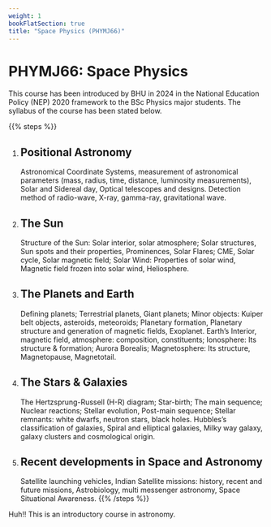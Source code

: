 ```yaml
---
weight: 1
bookFlatSection: true
title: "Space Physics (PHYMJ66)"
---
```


# PHYMJ66: Space Physics

This course has been introduced by BHU in 2024 in the National Education Policy (NEP) 2020 framework to the BSc Physics major students. The syllabus of the course has been stated below.

{{% steps %}}
1. ## Positional Astronomy
   Astronomical Coordinate Systems, measurement of astronomical parameters (mass, radius, time, distance, luminosity measurements), Solar and Sidereal day, Optical telescopes and designs. Detection method of radio-wave, X-ray, gamma-ray, gravitational wave.

2. ## The Sun
   Structure of the Sun: Solar interior, solar atmosphere; Solar structures, Sun spots and their properties, Prominences, Solar Flares; CME, Solar cycle, Solar magnetic field; Solar Wind: Properties of solar wind, Magnetic field frozen into solar wind, Heliosphere.

3. ## The Planets and Earth
   Defining planets; Terrestrial planets, Giant planets; Minor objects: Kuiper belt objects, asteroids, meteoroids; Planetary formation, Planetary structure and generation of magnetic fields, Exoplanet. Earth’s Interior, magnetic field, atmosphere: composition, constituents; Ionosphere: Its structure & formation; Aurora Borealis; Magnetosphere: Its structure, Magnetopause, Magnetotail.

4. ## The Stars & Galaxies
   The Hertzsprung-Russell (H-R) diagram; Star-birth; The main sequence; Nuclear reactions; Stellar evolution, Post-main sequence; Stellar remnants: white dwarfs, neutron stars, black holes. Hubbles’s classification of galaxies, Spiral and elliptical galaxies, Milky way galaxy, galaxy clusters and cosmological origin.
   
5. ## Recent developments in Space and Astronomy
   Satellite launching vehicles, Indian Satellite missions: history, recent and future missions, Astrobiology, multi messenger astronomy, Space Situational Awareness.
{{% /steps %}}

Huh!! This is an introductory course in astronomy.

